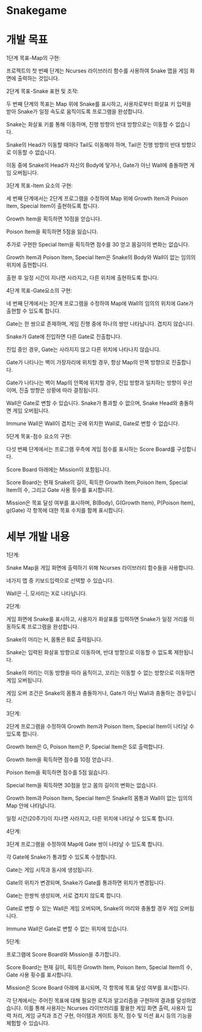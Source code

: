 # Snakegame


# 개발 목표

1단계 목표-Map의 구현:

프로젝트의 첫 번째 단계는 Ncurses 라이브러리 함수를 사용하여 Snake 맵을 게임 화면에 출력하는 것입니다.

 

2단계 목표-Snake 표현 및 조작:

두 번째 단계의 목표는 Map 위에 Snake를 표시하고, 사용자로부터 화살표 키 입력을 받아 Snake가 일정 속도로 움직이도록 프로그램을 완성합니다.

Snake는 화살표 키를 통해 이동하며, 진행 방향의 반대 방향으로는 이동할 수 없습니다.

Snake의 Head가 이동할 때마다 Tail도 이동해야 하며, Tail은 진행 방향의 반대 방향으로 이동할 수 없습니다.

이동 중에 Snake의 Head가 자신의 Body에 닿거나, Gate가 아닌 Wall에 충돌하면 게임 오버됩니다.


 

3단계 목표-Item 요소의 구현:

세 번째 단계에서는 2단계 프로그램을 수정하여 Map 위에 Growth Item과 Poison Item, Special Item이 출현하도록 합니다.

Growth Item을 획득하면 10점을 얻습니다.

Poison Item을 획득하면 5점을 잃습니다.

추가로 구현한 Special Item을 획득하면 점수를 30 얻고 몸길이의 변화는 없습니다.

Growth Item과 Poison Item, Special Item은 Snake의 Body와 Wall이 없는 임의의 위치에 출현합니다.

출현 후 일정 시간이 지나면 사라지고, 다른 위치에 출현하도록 합니다.

 

4단계 목표-Gate요소의 구현:

네 번째 단계에서는 3단계 프로그램을 수정하여 Map에 Wall의 임의의 위치에 Gate가 출현할 수 있도록 합니다.

Gate는 한 쌍으로 존재하며, 게임 진행 중에 하나의 쌍만 나타납니다. 겹치지 않습니다.

Snake가 Gate에 진입하면 다른 Gate로 진출합니다.

진입 중인 경우, Gate는 사라지지 않고 다른 위치에 나타나지 않습니다.

Gate가 나타나는 벽이 가장자리에 위치할 경우, 항상 Map의 안쪽 방향으로 진출합니다.

Gate가 나타나는 벽이 Map의 안쪽에 위치할 경우, 진입 방향과 일치하는 방향이 우선이며, 진출 방향은 상황에 따라 결정됩니다.

Wall은 Gate로 변할 수 있습니다. Snake가 통과할 수 없으며, Snake Head와 충돌하면 게임 오버됩니다.

Immune Wall은 Wall이 겹치는 곳에 위치한 Wall로, Gate로 변할 수 없습니다.

 

5단계 목표-점수 요소의 구현:

다섯 번째 단계에서는 프로그램 우측에 게임 점수를 표시하는 Score Board를 구성합니다.

Score Board 아래에는 Mission이 포함됩니다.

Score Board는 현재 Snake의 길이, 획득한 Growth Item,Poison Item, Special Item의 수, 그리고 Gate 사용 횟수를 표시합니다.

Mission은 목표 달성 여부를 표시하며, B(Body), G(Growth Item), P(Poison Item), g(Gate) 각 항목에 대한 목표 수치를 함께 표시합니다. 



# 세부 개발 내용

1단계:

Snake Map을 게임 화면에 출력하기 위해 Ncurses 라이브러리 함수들을 사용합니다.

네가지 맵 중 키보드입력으로 선택할 수 있습니다.

Wall은 -|, 모서리는 X로 나타납니다.

 

2단계:

게임 화면에 Snake를 표시하고, 사용자가 화살표를 입력하면 Snake가 일정 거리를 이동하도록 프로그램을 완성합니다.

Snake의 머리는 H, 몸통은 B로 출력됩니다.

Snake는 입력된 화살표 방향으로 이동하며, 반대 방향으로 이동할 수 없도록 제한됩니다.

Snake의 머리는 이동 방향을 따라 움직이고, 꼬리는 이동할 수 없는 방향으로 이동하면 게임 오버됩니다.

게임 오버 조건은 Snake의 몸통과 충돌하거나, Gate가 아닌 Wall과 충돌하는 경우입니다.

 

3단계:

2단계 프로그램을 수정하여 Growth Item과 Poison Item, Special Item이 나타날 수 있도록 합니다.

Growth Item은 G, Poison Item은 P, Special Item은 S로 출력합니다.

Growth Item을 획득하면 점수를 10점 얻습니다.

Poison Item을 획득하면 점수를 5점 잃습니다.

Special Item을 획득하면 30점을 얻고 몸의 길이의 변화는 없습니다.

Growth Item과 Poison Item, Special Item은 Snake의 몸통과 Wall이 없는 임의의 Map 안에 나타납니다.

일정 시간(20주기)이 지나면 사라지고, 다른 위치에 나타날 수 있도록 합니다.

 

4단계:

3단계 프로그램을 수정하여 Map에 Gate 쌍이 나타날 수 있도록 합니다.

각 Gate에 Snake가 통과할 수 있도록 수정합니다.

Gate는 게임 시작과 동시에 생성됩니다.

Gate의 위치가 변경되며, Snake가 Gate를 통과하면 위치가 변경됩니다.

Gate는 한쌍씩 생성되며, 서로 겹치지 않도록 합니다.

Gate로 변할 수 있는 Wall은 게임 오버되며, Snake의 머리와 충돌할 경우 게임 오버됩니다.

Immune Wall은 Gate로 변할 수 없는 위치에 있습니다.

 

5단계:

프로그램에 Score Board와 Mission을 추가합니다.

Score Board는 현재 길이, 획득한 Growth Item, Poison Item, Special Item의 수, Gate 사용 횟수를 표시합니다.

Mission은 Score Board 아래에 표시되며, 각 항목에 목표 달성 여부를 표시합니다.

 

각 단계에서는 주어진 목표에 대해 필요한 로직과 알고리즘을 구현하여 결과를 달성하였습니다. 
이를 통해 사용자는 Ncurses 라이브러리를 활용한 게임 화면 출력, 사용자 입력 처리, 게임 규칙과 조건 구현, 아이템과 게이트 동작, 점수 및 미션 표시 등의 기능을 체험할 수 있습니다.

